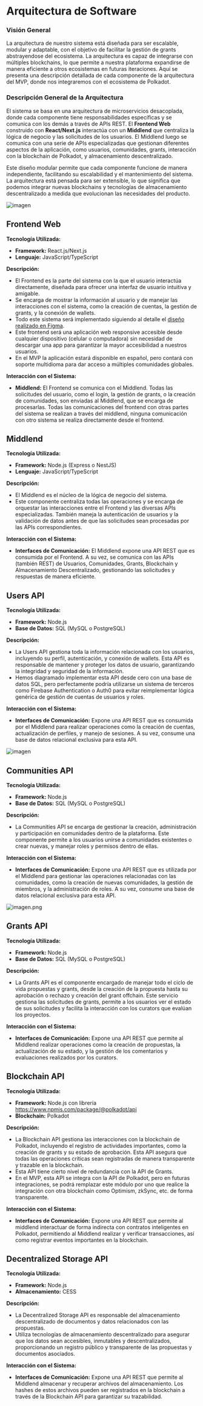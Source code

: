 # **Arquitectura de Software**

### **Visión General**

La arquitectura de nuestro sistema está diseñada para ser escalable, modular y adaptable, con el objetivo de facilitar la gestión de grants abstrayendose del ecosistema. La arquitectura es capaz de integrarse con múltiples blockchains, lo que permite a nuestra plataforma expandirse de manera eficiente a otros ecosistemas en futuras iteraciones. Aquí se presenta una descripción detallada de cada componente de la arquitectura del MVP, donde nos integraremos con el ecosistema de Polkadot.

### **Descripción General de la Arquitectura**

El sistema se basa en una arquitectura de microservicios desacoplada, donde cada componente tiene responsabilidades específicas y se comunica con los demás a través de APIs REST. El **Frontend Web** construido con **React/Next.js** interactúa con un **Middlend** que centraliza la lógica de negocio y las solicitudes de los usuarios. El Middlend luego se comunica con una serie de APIs especializadas que gestionan diferentes aspectos de la aplicación, como usuarios, comunidades, grants, interacción con la blockchain de Polkadot, y almacenamiento descentralizado.

Este diseño modular permite que cada componente funcione de manera independiente, facilitando su escalabilidad y el mantenimiento del sistema. La arquitectura está pensada para ser extensible, lo que significa que podemos integrar nuevas blockchains y tecnologías de almacenamiento descentralizado a medida que evolucionan las necesidades del producto.

![imagen](https://github.com/user-attachments/assets/35870a82-e631-405b-bed0-3c8356970982)

## **Frontend Web**

**Tecnología Utilizada:**

- **Framework:** React.js/Next.js
- **Lenguaje:** JavaScript/TypeScript

**Descripción:**

- El Frontend es la parte del sistema con la que el usuario interactúa directamente, diseñada para ofrecer una interfaz de usuario intuitiva y amigable.
- Se encarga de mostrar la información al usuario y de manejar las interacciones con el sistema, como la creación de cuentas, la gestión de grants, y la conexión de wallets.
- Todo este sistema será implementado siguiendo al detalle el [diseño realizado en Figma](https://www.figma.com/design/YGSJZ8mZAEDub3MOxKoCrE/glocal.xyz?node-id=0-1&t=MbkAVRg5shmPWiCg-1).
- Este frontend será una aplicación web responsive accesible desde cualquier dispositivo (celular o computadora) sin necesidad de descargar una app para garantizar la mayor accesibilidad a nuestros usuarios.
- En el MVP la aplicación estará disponible en español, pero contará con soporte multidioma para dar acceso a múltiples comunidades globales.

**Interacción con el Sistema:**

- **Middlend:** El Frontend se comunica con el Middlend. Todas las solicitudes del usuario, como el login, la gestión de grants, o la creación de comunidades, son enviadas al Middlend, que se encarga de procesarlas. Todas las comunicaciones del frontend con otras partes del sistema se realizan a través del middlend, ninguna comunicación con otro sistema se realiza directamente desde el frontend.

## **Middlend**

**Tecnología Utilizada:**

- **Framework:** Node.js (Express o NestJS)
- **Lenguaje:** JavaScript/TypeScript

**Descripción:**

- El Middlend es el núcleo de la lógica de negocio del sistema.
- Este componente centraliza todas las operaciones y se encarga de orquestar las interacciones entre el Frontend y las diversas APIs especializadas. También maneja la autenticación de usuarios y la validación de datos antes de que las solicitudes sean procesadas por las APIs correspondientes.

**Interacción con el Sistema:**

- **Interfaces de Comunicación:** El Middlend expone una API REST que es consumida por el Frontend. A su vez, se comunica con las APIs (también REST) de Usuarios, Comunidades, Grants, Blockchain y Almacenamiento Descentralizado, gestionando las solicitudes y respuestas de manera eficiente.

## **Users API**

**Tecnología Utilizada:**

- **Framework:** Node.js
- **Base de Datos:** SQL (MySQL o PostgreSQL)

**Descripción:**

- La Users API gestiona toda la información relacionada con los usuarios, incluyendo su perfil, autenticación, y conexión de wallets. Esta API es responsable de mantener y proteger los datos de usuario, garantizando la integridad y seguridad de la información.
- Hemos diagramado implementar esta API desde cero con una base de datos SQL, pero perfectamente podría utilizarse un sistema de terceros como Firebase Authentication o Auth0 para evitar reimplementar lógica genérica de gestión de cuentas de usuarios y roles.

**Interacción con el Sistema:**

- **Interfaces de Comunicación:** Expone una API REST que es consumida por el Middlend para realizar operaciones como la creación de cuentas, actualización de perfiles, y manejo de sesiones. A su vez, consume una base de datos relacional exclusiva para esta API.

![imagen](https://github.com/user-attachments/assets/3e6289d2-6fd2-4ca4-948a-616744c1f5ca)

## **Communities API**

**Tecnología Utilizada:**

- **Framework:** Node.js
- **Base de Datos:** SQL (MySQL o PostgreSQL)

**Descripción:**

- La Communities API se encarga de gestionar la creación, administración y participación en comunidades dentro de la plataforma. Este componente permite a los usuarios unirse a comunidades existentes o crear nuevas, y manejar roles y permisos dentro de ellas.

**Interacción con el Sistema:**

- **Interfaces de Comunicación:** Expone una API REST que es utilizada por el Middlend para gestionar las operaciones relacionadas con las comunidades, como la creación de nuevas comunidades, la gestión de miembros, y la administración de roles. A su vez, consume una base de datos relacional exclusiva para esta API.

![imagen.png](https://prod-files-secure.s3.us-west-2.amazonaws.com/dc177202-8f3c-48e3-85d9-f53074e75f06/ea6369d8-b4da-4502-a6bb-a2c917d24827/imagen.png)

## **Grants API**

**Tecnología Utilizada:**

- **Framework:** Node.js
- **Base de Datos:** SQL (MySQL o PostgreSQL)

**Descripción:**

- La Grants API es el componente encargado de manejar todo el ciclo de vida propuestas y grants, desde la creación de la propuesta hasta su aprobación o rechazo y creación del grant offchain. Este servicio gestiona las solicitudes de grants, permite a los usuarios ver el estado de sus solicitudes y facilita la interacción con los curators que evalúan los proyectos.

**Interacción con el Sistema:**

- **Interfaces de Comunicación:** Expone una API REST que permite al Middlend realizar operaciones como la creación de propuestas, la actualización de su estado, y la gestión de los comentarios y evaluaciones realizados por los curators.

## **Blockchain API**

**Tecnología Utilizada:**

- **Framework:** Node.js con librería https://www.npmjs.com/package/@polkadot/api
- **Blockchain:** Polkadot

**Descripción:**

- La Blockchain API gestiona las interacciones con la blockchain de Polkadot, incluyendo el registro de actividades importantes, como la creación de grants y su estado de aprobación. Esta API asegura que todas las operaciones críticas sean registradas de manera transparente y trazable en la blockchain.
- Esta API tiene cierto nivel de redundancia con la API de Grants.
- En el MVP, esta API se integra con la API de Polkadot, pero en futuras integraciones, se podrá remplazar este módulo por uno que realice la integración con otra blockchain como Optimism, zkSync, etc. de forma transparente.

**Interacción con el Sistema:**

- **Interfaces de Comunicación:** Expone una API REST que permite al middlend interactuar de forma indirecta con contratos inteligentes en Polkadot, permitiendo al Middlend realizar y verificar transacciones, así como registrar eventos importantes en la blockchain.

## **Decentralized Storage API**

**Tecnología Utilizada:**

- **Framework:** Node.js
- **Almacenamiento:** CESS

**Descripción:**

- La Decentralized Storage API es responsable del almacenamiento descentralizado de documentos y datos relacionados con las propuestas.
- Utiliza tecnologías de almacenamiento descentralizado para asegurar que los datos sean accesibles, inmutables y descentralizados, proporcionando un registro público y transparente de las propuestas y documentos asociados.

**Interacción con el Sistema:**

- **Interfaces de Comunicación:** Expone una API REST que permite al Middlend almacenar y recuperar archivos del almacenamiento. Los hashes de estos archivos pueden ser registrados en la blockchain a través de la Blockchain API para garantizar su trazabilidad.
